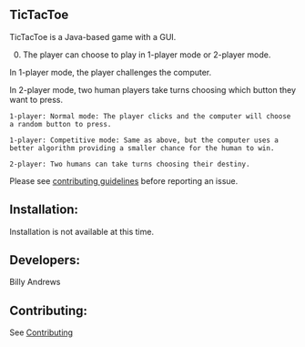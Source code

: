 ## TicTacToe

TicTacToe is a Java-based game with a GUI.

0. The player can choose to play in 1-player mode or 2-player mode.

  In 1-player mode, the player challenges the computer.

  In 2-player mode, two human players take turns choosing which button they want to press.


    1-player: Normal mode: The player clicks and the computer will choose a random button to press.
  
    1-player: Competitive mode: Same as above, but the computer uses a better algorithm providing a smaller chance for the human to win.
  
    2-player: Two humans can take turns choosing their destiny.
  
Please see [contributing guidelines](CONTRIBUTING.md) before reporting an issue.
  


## Installation:

  Installation is not available at this time.



## Developers:

  Billy Andrews
  
  
## Contributing:


See [Contributing](CONTRIBUTING.md)
